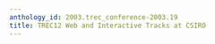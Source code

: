 ```yaml
---
anthology_id: 2003.trec_conference-2003.19
title: TREC12 Web and Interactive Tracks at CSIRO
---
```

